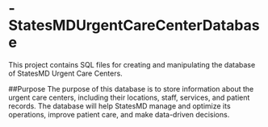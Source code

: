 # -StatesMDUrgentCareCenterDatabase

This project contains SQL files for creating and manipulating the database of StatesMD Urgent Care Centers.

##Purpose
The purpose of this database is to store information about the urgent care centers, including their locations, staff, services, and patient records. The database will help StatesMD manage and optimize its operations, improve patient care, and make data-driven decisions.
